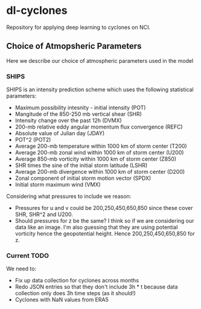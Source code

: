 # dl-cyclones

Repository for applying deep learning to cyclones on NCI.

## Choice of Atmopsheric Parameters

Here we describe our choice of atmospheric parameters used in the model

### SHIPS

SHIPS is an intensity prediction scheme which uses the following statistical parameters:

* Maximum possibility intesnity - initial intensity (POT)
* Mangitude of the 850-250 mb vertical shear (SHR)
* Intensity change over the past 12h (DVMX)
* 200-mb relative eddy angular momentum flux convergence (REFC)
* Absolute value of Julian day (JDAY)
* POT^2 (POT2)
* Average 200-mb temperature within 1000 km of storm center (T200)
* Average 200-mb zonal wind within 1000 km of storm center (U200)
* Average 850-mb vorticity within 1000 km of storm center (Z850)
* SHR times the sine of the initial storm latitude (LSHR)
* Average 200-mb divergence within 1000 km of storm center (D200)
* Zonal component of initial storm motion vector (SPDX)
* Initial storm maximum wind (VMX)

Considering what pressures to include we reason:

* Pressures for u and v could be 200,250,450,650,850 since these cover SHR, SHR^2 and U200.
* Should pressures for z be the same? I think so if we are considering our data like an image. I'm also guessing that they are using potential vorticity hence the geopotential height. Hence 200,250,450,650,850 for z.

### Current TODO

We need to:
* Fix up data collection for cyclones across months
* Redo JSON entries so that they don't include 3h * t because data collection only does 3h time steps (as it should!)
* Cyclones with NaN values from ERA5